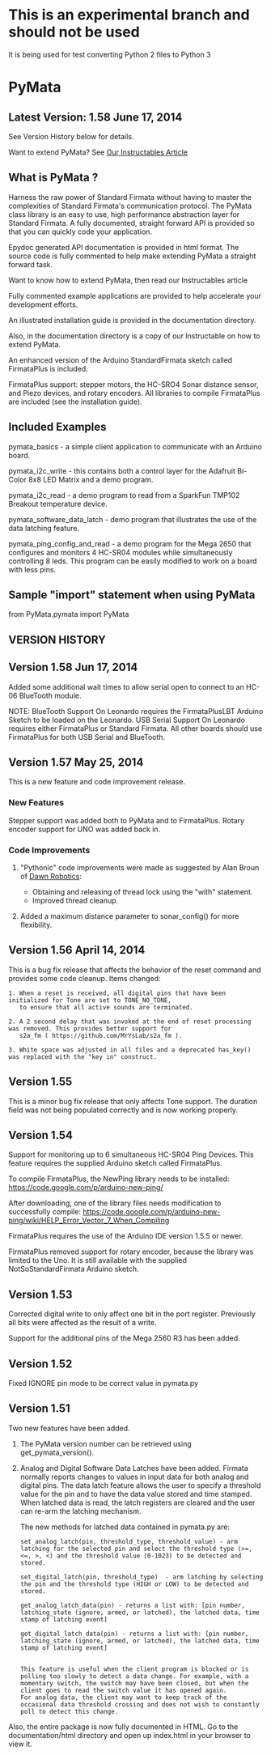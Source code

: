 This is an experimental branch and should not be used
=====================================================

It is being used for test converting Python 2 files to Python 3

PyMata
======

Latest Version: 1.58 June 17, 2014
-----------------------------------
See Version History below for details.

Want to extend PyMata? See [Our Instructables Article](http://www.instructables.com/id/Going-Beyond-StandardFirmata-Adding-New-Device-Sup/)

What is PyMata ?
--------------

Harness the raw power of Standard Firmata without having to master the complexities of Standard Firmata's communication protocol. The PyMata class library is an easy to use, high performance abstraction layer for Standard Firmata. A fully documented, straight forward API is provided so that you can quickly code your application.

Epydoc generated API documentation is provided in html format. The source code is fully commented to help make extending PyMata a straight forward task. 

Want to know how to extend PyMata, then read our Instructables article


Fully commented example applications are provided to help accelerate your development efforts.


An illustrated installation guide is provided in the documentation directory.

Also, in the documentation directory is a copy of our Instructable on how to extend PyMata.

An enhanced version of the Arduino StandardFirmata sketch called FirmataPlus is included.

FirmataPlus support:  stepper motors, the HC-SRO4 Sonar distance sensor, and Piezo devices, and rotary encoders.
All libraries to compile FirmataPlus are included (see the installation guide).


Included Examples
-----------------

pymata_basics - a simple client application to communicate with an Arduino board.

pymata_i2c_write - this contains both a control layer for the Adafruit Bi-Color 8x8 LED Matrix and a demo program.

pymata_i2c_read -  a demo program to read from a SparkFun TMP102 Breakout temperature device.

pymata_software_data_latch - demo program that illustrates the use of the data latching feature.

pymata_ping_config_and_read - a demo program for the Mega 2650 that configures and monitors 4 HC-SR04 modules while simultaneously controlling 8 leds. This program can be easily modified to work on a board with less pins.


Sample "import" statement when using PyMata
---------------------------
from PyMata.pymata import PyMata




VERSION HISTORY
---------------

Version 1.58 Jun 17, 2014
-------------------------
Added some additional wait times to allow serial open to connect to an HC-06 BlueTooth module.

NOTE: BlueTooth Support On Leonardo requires the FirmataPlusLBT Arduino Sketch to be loaded on the Leonardo.
      USB Serial Support On Leonardo requires either FirmataPlus or Standard Firmata.
      All other boards should use FirmataPlus for both USB Serial and BlueTooth.


Version 1.57 May 25, 2014
------------
This is a new feature and code improvement release.

### New Features
Stepper support was added both to PyMata and to FirmataPlus. Rotary encoder support for UNO was added back in.

### Code Improvements
1. "Pythonic" code improvements were made as suggested by Alan Broun of [Dawn Robotics](http://www.dawnrobotics.co.uk/):
    * Obtaining and releasing of thread lock using the "with" statement.
    * Improved thread cleanup.

2. Added a maximum distance parameter to sonar_config() for more flexibility.



Version 1.56 April 14, 2014
------------
This is a bug fix release that affects the behavior of the reset command and provides some code cleanup.
Items changed:

    1. When a reset is received, all digital pins that have been initialized for Tone are set to TONE_NO_TONE, 
       to ensure that all active sounds are terminated.
       
    2. A 2 second delay that was invoked at the end of reset processing was removed. This provides better support for
       s2a_fm ( https://github.com/MrYsLab/s2a_fm ).
       
    3. White space was adjusted in all files and a deprecated has_key() was replaced with the "key in" construct.

Version 1.55
------------
This is a minor bug fix release that only affects Tone support. The duration field was not being populated
correctly and is now working properly.

Version 1.54
------------
Support for monitoring up to 6 simultaneous HC-SR04 Ping Devices. This feature requires the supplied Arduino sketch
called FirmataPlus.

To compile FirmataPlus, the NewPing library needs to be installed: https://code.google.com/p/arduino-new-ping/

After downloading, one of the library files needs modification to successfully compile:
https://code.google.com/p/arduino-new-ping/wiki/HELP_Error_Vector_7_When_Compiling

FirmataPlus requires the use of the Arduino IDE version 1.5.5 or newer.

FirmataPlus removed support for rotary encoder, because the library was limited to the Uno. It is still
available with the supplied NotSoStandardFirmata Arduino sketch.

Version 1.53
------------
Corrected digital write  to only affect one bit in the port register. Previously all bits were affected
as the result of a write.

Support for the additional pins of the Mega 2560 R3 has been added.

Version 1.52
------------

Fixed IGNORE pin mode to be correct value in pymata.py

Version 1.51
------------

Two new features have been added.

1. The PyMata version number can be retrieved using get_pymata_version().

2. Analog and Digital Software Data Latches have been added.
   Firmata normally reports changes to values in input data for both analog and digital pins. The data latch feature allows the user to specify a threshold value for the pin and to have the data value stored and time stamped.
   When latched data is read, the latch registers are cleared and the user can re-arm the latching mechanism.

   The new methods for latched data contained in pymata.py are:

       set_analog_latch(pin, threshold_type, threshold_value) - arm latching for the selected pin and select the threshold type (>=, <=, >, <) and the threshold value (0-1023) to be detected and stored.

       set_digital_latch(pin, threshold_type)  - arm latching by selecting the pin and the threshold type (HIGH or LOW) to be detected and stored.

       get_analog_latch_data(pin) - returns a list with: [pin number, latching_state (ignore, armed, or latched), the latched data, time stamp of latching event]

       get_digital_latch_data(pin) - returns a list with: [pin number, latching_state (ignore, armed, or latched), the latched data, time stamp of latching event]


       This feature is useful when the client program is blocked or is polling too slowly to detect a data change. For example, with a momentary switch, the switch may have been closed, but when the client goes to read the switch value it has opened again.
       For analog data, the client may want to keep track of the occasional data threshold crossing and does not wish to constantly poll to detect this change.


Also, the entire package is now fully documented in HTML. Go to the documentation/html directory and open up index.html in your browser to view it.





